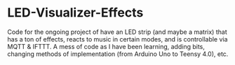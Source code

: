 # LED-Visualizer-Effects
Code for the ongoing project of have an LED strip (and maybe a matrix) that has a ton of effects, reacts to music in certain modes, and is controllable via MQTT &amp; IFTTT. A mess of code as I have been learning, adding bits, changing methods of implementation (from Arduino Uno to Teensy 4.0), etc.
